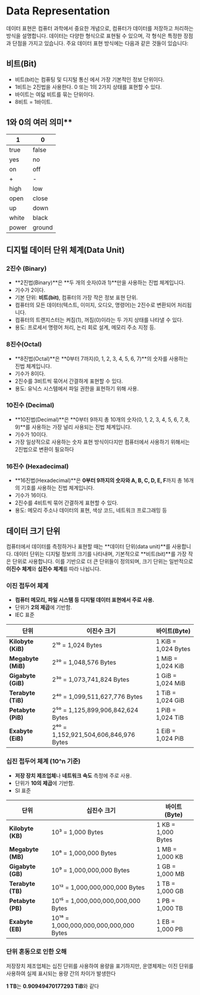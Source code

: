 # Data Representation

데이터 표현은 컴퓨터 과학에서 중요한 개념으로, 컴퓨터가 데이터를 저장하고 처리하는 방식을 설명합니다. 데이터는 다양한 형식으로 표현될 수 있으며, 각 형식은 특정한 장점과 단점을 가지고 있습니다. 주요 데이터 표현 방식에는 다음과 같은 것들이 있습니다:


## 비트(Bit)

- 비트(bit)는 컴퓨팅 및 디지털 통신 에서 가장 기본적인 정보 단위이다.
- 1비트는 2진법을 사용한다. 0 또는 1의 2가지 상태를 표현할 수 있다.
- 바이트는 여덟 비트를 묶는 단위이다.
- 8비트 = 1바이트.


## 1와 0의 여러 의미**

| 1    | 0     |
| ---- | ----- |
| true | false |
| yes  | no    |
| on   | off   |
| +    | -     |
| high | low   |
| open | close |
| up   | down  |
| white| black |
| power| ground|


## 디지털 데이터 단위 체계(Data Unit)


### 2진수 (Binary)

- **2진법(Binary)**은 **두 개의 숫자(0과 1)**만을 사용하는 진법 체계입니다.
- 기수가 2이다.
- 기본 단위: **비트(bit)**, 컴퓨터의 가장 작은 정보 표현 단위.
- 컴퓨터의 모든 데이터(텍스트, 이미지, 오디오, 명령어)는 2진수로 변환되어 처리됩니다.
- 컴퓨터의 트랜지스터는 켜짐(1), 꺼짐(0)이라는 두 가지 상태를 나타낼 수 있다.
- 용도: 프로세서 명령어 처리, 논리 회로 설계, 메모리 주소 지정 등.


### 8진수(Octal)

- **8진법(Octal)**은 **0부터 7까지(0, 1, 2, 3, 4, 5, 6, 7)**의 숫자를 사용하는 진법 체계입니다.
- 기수가 8이다.
- 2진수를 3비트씩 묶어서 간결하게 표현할 수 있다.
- 용도: 유닉스 시스템에서 파일 권한을 표현하기 위해 사용.


### 10진수 (Decimal)

- **10진법(Decimal)**은 **0부터 9까지 총 10개의 숫자(0, 1, 2, 3, 4, 5, 6, 7, 8, 9)**를 사용하는 가장 널리 사용되는 진법 체계입니다.
- 기수가 10이다.
- 가장 일상적으로 사용하는 숫자 표현 방식이다지만 컴퓨터에서 사용하기 위해서는 2진법으로 변환이 필요하다


### 16진수 (Hexadecimal)

- **16진법(Hexadecimal)**은 **0부터 9까지의 숫자와 A, B, C, D, E, F**까지 총 16개의 기호를 사용하는 진법 체계입니다.
- 기수가 16이다.
- 2진수를 4비트씩 묶어 간결하게 표현할 수 있다.
- 용도: 메모리 주소나 데이터의 표현, 색상 코드, 네트워크 프로그래밍 등


## 데이터 크기 단위

컴퓨터에서 데이터를 측정하거나 표현할 때는 **데이터 단위(data unit)**를 사용합니다. 데이터 단위는 디지털 정보의 크기를 나타내며, 기본적으로 **비트(bit)**를 가장 작은 단위로 사용합니다. 이를 기반으로 더 큰 단위들이 정의되며, 크기 단위는 일반적으로 **이진수 체계**와 **십진수 체계**를 따라 나뉩니다.


### 이진 접두어 체계

- **컴퓨터 메모리, 파일 시스템 등 디지털 데이터 표현에서 주로 사용.**
- 단위가 **2의 제곱**에 기반함.
- IEC 표준

| 단위               | 이진수 크기                           | 바이트(Byte)        |
| ------------------ | ------------------------------------- | ------------------- |
| **Kilobyte (KiB)** | 2¹⁰ = 1,024 Bytes                     | 1 KiB = 1,024 Bytes |
| **Megabyte (MiB)** | 2²⁰ = 1,048,576 Bytes                 | 1 MiB = 1,024 KiB   |
| **Gigabyte (GiB)** | 2³⁰ = 1,073,741,824 Bytes             | 1 GiB = 1,024 MiB   |
| **Terabyte (TiB)** | 2⁴⁰ = 1,099,511,627,776 Bytes         | 1 TiB = 1,024 GiB   |
| **Petabyte (PiB)** | 2⁵⁰ = 1,125,899,906,842,624 Bytes     | 1 PiB = 1,024 TiB   |
| **Exabyte (EiB)**  | 2⁶⁰ = 1,152,921,504,606,846,976 Bytes | 1 EiB = 1,024 PiB   |


### 십진 접두어 체계 (10^n 기준)

- **저장 장치 제조업체**나 **네트워크 속도** 측정에 주로 사용.
- 단위가 **10의 제곱**에 기반함.
- SI 표준

| 단위              | 십진수 크기                            | 바이트(Byte)       |
| ----------------- | -------------------------------------- | ------------------ |
| **Kilobyte (KB)** | 10³ = 1,000 Bytes                      | 1 KB = 1,000 Bytes |
| **Megabyte (MB)** | 10⁶ = 1,000,000 Bytes                  | 1 MB = 1,000 KB    |
| **Gigabyte (GB)** | 10⁹ = 1,000,000,000 Bytes              | 1 GB = 1,000 MB    |
| **Terabyte (TB)** | 10¹² = 1,000,000,000,000 Bytes         | 1 TB = 1,000 GB    |
| **Petabyte (PB)** | 10¹⁵ = 1,000,000,000,000,000 Bytes     | 1 PB = 1,000 TB    |
| **Exabyte (EB)**  | 10¹⁸ = 1,000,000,000,000,000,000 Bytes | 1 EB = 1,000 PB    |


### 단위 혼동으로 인한 오해

저장장치 제조업체는 십진 단위를 사용하여 용량을 표기하지만, 운영체제는 이진 단위를 사용하여 실제 표시되는 용량 간의 차이가 발생한다

**1 TB**는 **0.90949470177293 TiB**와 같다
